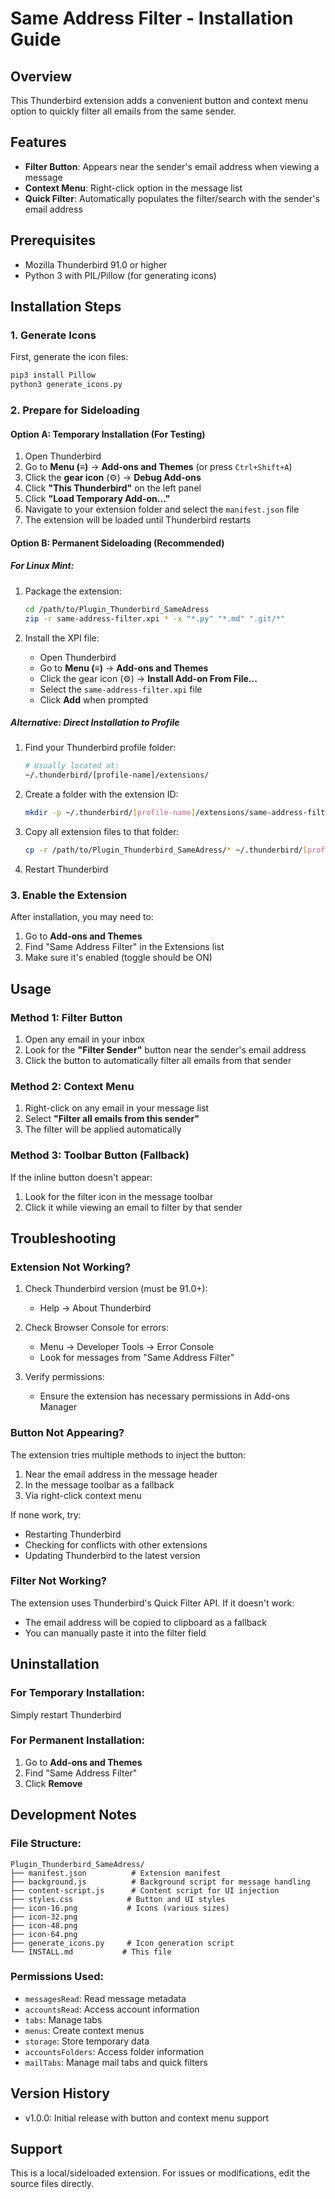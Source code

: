 # Same Address Filter - Installation Guide

## Overview

This Thunderbird extension adds a convenient button and context menu option to quickly filter all emails from the same sender.

## Features

- **Filter Button**: Appears near the sender's email address when viewing a message
- **Context Menu**: Right-click option in the message list
- **Quick Filter**: Automatically populates the filter/search with the sender's email address

## Prerequisites

- Mozilla Thunderbird 91.0 or higher
- Python 3 with PIL/Pillow (for generating icons)

## Installation Steps

### 1. Generate Icons

First, generate the icon files:

```bash
pip3 install Pillow
python3 generate_icons.py
```

### 2. Prepare for Sideloading

#### Option A: Temporary Installation (For Testing)

1. Open Thunderbird
2. Go to **Menu (≡)** → **Add-ons and Themes** (or press `Ctrl+Shift+A`)
3. Click the **gear icon** (⚙) → **Debug Add-ons**
4. Click **"This Thunderbird"** on the left panel
5. Click **"Load Temporary Add-on..."**
6. Navigate to your extension folder and select the `manifest.json` file
7. The extension will be loaded until Thunderbird restarts

#### Option B: Permanent Sideloading (Recommended)

##### For Linux Mint:

1. Package the extension:

   ```bash
   cd /path/to/Plugin_Thunderbird_SameAdress
   zip -r same-address-filter.xpi * -x "*.py" "*.md" ".git/*"
   ```

2. Install the XPI file:
   - Open Thunderbird
   - Go to **Menu (≡)** → **Add-ons and Themes**
   - Click the gear icon (⚙) → **Install Add-on From File...**
   - Select the `same-address-filter.xpi` file
   - Click **Add** when prompted

##### Alternative: Direct Installation to Profile

1. Find your Thunderbird profile folder:

   ```bash
   # Usually located at:
   ~/.thunderbird/[profile-name]/extensions/
   ```

2. Create a folder with the extension ID:

   ```bash
   mkdir -p ~/.thunderbird/[profile-name]/extensions/same-address-filter@local
   ```

3. Copy all extension files to that folder:

   ```bash
   cp -r /path/to/Plugin_Thunderbird_SameAdress/* ~/.thunderbird/[profile-name]/extensions/same-address-filter@local/
   ```

4. Restart Thunderbird

### 3. Enable the Extension

After installation, you may need to:

1. Go to **Add-ons and Themes**
2. Find "Same Address Filter" in the Extensions list
3. Make sure it's enabled (toggle should be ON)

## Usage

### Method 1: Filter Button

1. Open any email in your inbox
2. Look for the **"Filter Sender"** button near the sender's email address
3. Click the button to automatically filter all emails from that sender

### Method 2: Context Menu

1. Right-click on any email in your message list
2. Select **"Filter all emails from this sender"**
3. The filter will be applied automatically

### Method 3: Toolbar Button (Fallback)

If the inline button doesn't appear:

1. Look for the filter icon in the message toolbar
2. Click it while viewing an email to filter by that sender

## Troubleshooting

### Extension Not Working?

1. Check Thunderbird version (must be 91.0+):

   - Help → About Thunderbird

2. Check Browser Console for errors:

   - Menu → Developer Tools → Error Console
   - Look for messages from "Same Address Filter"

3. Verify permissions:
   - Ensure the extension has necessary permissions in Add-ons Manager

### Button Not Appearing?

The extension tries multiple methods to inject the button:

1. Near the email address in the message header
2. In the message toolbar as a fallback
3. Via right-click context menu

If none work, try:

- Restarting Thunderbird
- Checking for conflicts with other extensions
- Updating Thunderbird to the latest version

### Filter Not Working?

The extension uses Thunderbird's Quick Filter API. If it doesn't work:

- The email address will be copied to clipboard as a fallback
- You can manually paste it into the filter field

## Uninstallation

### For Temporary Installation:

Simply restart Thunderbird

### For Permanent Installation:

1. Go to **Add-ons and Themes**
2. Find "Same Address Filter"
3. Click **Remove**

## Development Notes

### File Structure:

```
Plugin_Thunderbird_SameAdress/
├── manifest.json          # Extension manifest
├── background.js          # Background script for message handling
├── content-script.js      # Content script for UI injection
├── styles.css            # Button and UI styles
├── icon-16.png           # Icons (various sizes)
├── icon-32.png
├── icon-48.png
├── icon-64.png
├── generate_icons.py     # Icon generation script
└── INSTALL.md           # This file
```

### Permissions Used:

- `messagesRead`: Read message metadata
- `accountsRead`: Access account information
- `tabs`: Manage tabs
- `menus`: Create context menus
- `storage`: Store temporary data
- `accountsFolders`: Access folder information
- `mailTabs`: Manage mail tabs and quick filters

## Version History

- v1.0.0: Initial release with button and context menu support

## Support

This is a local/sideloaded extension. For issues or modifications, edit the source files directly.
